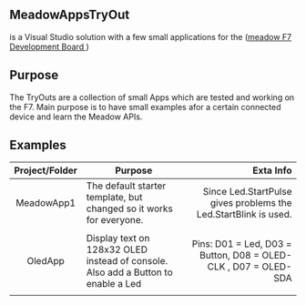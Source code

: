 
## MeadowAppsTryOut 
is a Visual Studio solution with a few small applications for the ([meadow F7 Development Board ](https://www.wildernesslabs.co/Meadow)) 

## Purpose 
The TryOuts are a collection of small Apps which are tested and working on the F7.
Main purpose is to have small examples afor a certain connected device and learn the Meadow APIs. 


## Examples

| Project/Folder        | Purpose           | Exta Info        |
|:---------------:| --------------------- | --------------:|
| MeadowApp1 | The default starter template, but changed so it works for everyone. | Since Led.StartPulse gives problems the Led.StartBlink is used.  |
|  | |  |
| OledApp | Display text on 128x32 OLED instead of console. Also add a Button to enable a Led  | Pins: D01 = Led, D03 = Button, D08 = OLED-CLK , D07 = OLED-SDA |
|  | |  |



